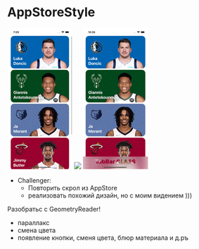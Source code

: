 # AppStoreStyle
    
<img src="https://github.com/ihValery/AppStoreStyle/blob/main/Images/preView.gif?raw=true"></a>
<img src="https://github.com/ihValery/AppStoreStyle/blob/main/Images/preViewSmall.gif?raw=true"></a>
<img src="https://github.com/ihValery/AppStoreStyle/blob/main/Images/preViewSlow.gif?raw=true"></a>
- Challenger:
    - Повторить скрол из AppStore
    - реализовать похожий дизайн, но с моим видением )))

Разобратьс с GeometryReader!

- параллакс
- смена цвета
- появление кнопки, сменя цвета, блюр материала и д.ръ

